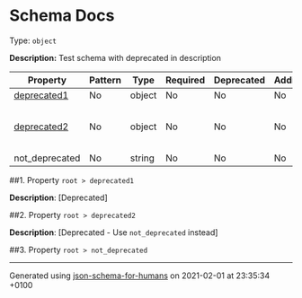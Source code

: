 # Schema Docs
Type: `object`

**Description:** Test schema with deprecated in description

| Property | Pattern | Type | Required | Deprecated | Additional | Description |
| -------- | ------- | ---- | -------- | ---------- | ---------- | ----------- |
| [deprecated1](#deprecated1)|No|object|No|No| No|[Deprecated]|
| [deprecated2](#deprecated2)|No|object|No|No| No|[Deprecated - Use \`not_deprecated\` instead]|
|not_deprecated|No|string|No|No| No||

##<a name="deprecated1"></a>1.  Property `root > deprecated1`

**Description**:  [Deprecated]

##<a name="deprecated2"></a>2.  Property `root > deprecated2`

**Description**:  [Deprecated - Use `not_deprecated` instead]

##<a name="not_deprecated"></a>3.  Property `root > not_deprecated`

----------------------------------------------------------------------------------------------------------------------------
Generated using [json-schema-for-humans](https://github.com/coveooss/json-schema-for-humans) on 2021-02-01 at 23:35:34 +0100